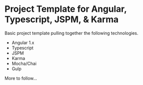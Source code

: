 Project Template for Angular, Typescript, JSPM, & Karma
=======================================================

Basic project template pulling together the following technologies.

* Angular 1.x
* Typescript
* JSPM
* Karma
* Mocha/Chai
* Gulp

More to follow...